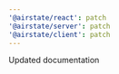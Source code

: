 ```yaml
---
'@airstate/react': patch
'@airstate/server': patch
'@airstate/client': patch
---
```


Updated documentation

